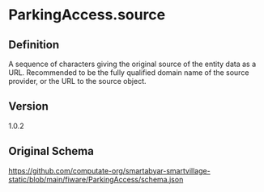 # ParkingAccess.source

## Definition
A sequence of characters giving the original source of the entity data as a URL. Recommended to be the fully qualified domain name of the source provider, or the URL to the source object.

## Version
1.0.2

## Original Schema
https://github.com/computate-org/smartabyar-smartvillage-static/blob/main/fiware/ParkingAccess/schema.json
